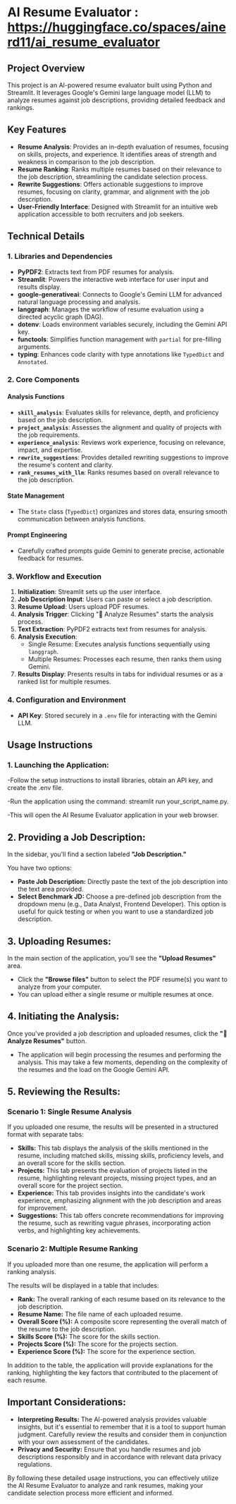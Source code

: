 # AI Resume Evaluator : https://huggingface.co/spaces/ainerd11/ai_resume_evaluator


## Project Overview
This project is an AI-powered resume evaluator built using Python and Streamlit. It leverages Google's Gemini large language model (LLM) to analyze resumes against job descriptions, providing detailed feedback and rankings.

## Key Features
- **Resume Analysis**: Provides an in-depth evaluation of resumes, focusing on skills, projects, and experience. It identifies areas of strength and weakness in comparison to the job description.
- **Resume Ranking**: Ranks multiple resumes based on their relevance to the job description, streamlining the candidate selection process.
- **Rewrite Suggestions**: Offers actionable suggestions to improve resumes, focusing on clarity, grammar, and alignment with the job description.
- **User-Friendly Interface**: Designed with Streamlit for an intuitive web application accessible to both recruiters and job seekers.

## Technical Details

### 1. Libraries and Dependencies
- **PyPDF2**: Extracts text from PDF resumes for analysis.
- **Streamlit**: Powers the interactive web interface for user input and results display.
- **google-generativeai**: Connects to Google's Gemini LLM for advanced natural language processing and analysis.
- **langgraph**: Manages the workflow of resume evaluation using a directed acyclic graph (DAG).
- **dotenv**: Loads environment variables securely, including the Gemini API key.
- **functools**: Simplifies function management with `partial` for pre-filling arguments.
- **typing**: Enhances code clarity with type annotations like `TypedDict` and `Annotated`.

### 2. Core Components
#### Analysis Functions
- **`skill_analysis`**: Evaluates skills for relevance, depth, and proficiency based on the job description.
- **`project_analysis`**: Assesses the alignment and quality of projects with the job requirements.
- **`experience_analysis`**: Reviews work experience, focusing on relevance, impact, and expertise.
- **`rewrite_suggestions`**: Provides detailed rewriting suggestions to improve the resume's content and clarity.
- **`rank_resumes_with_llm`**: Ranks resumes based on overall relevance to the job description.

#### State Management
- The `State` class (`TypedDict`) organizes and stores data, ensuring smooth communication between analysis functions.

#### Prompt Engineering
- Carefully crafted prompts guide Gemini to generate precise, actionable feedback for resumes.

### 3. Workflow and Execution
1. **Initialization**: Streamlit sets up the user interface.
2. **Job Description Input**: Users can paste or select a job description.
3. **Resume Upload**: Users upload PDF resumes.
4. **Analysis Trigger**: Clicking "🚀 Analyze Resumes" starts the analysis process.
5. **Text Extraction**: PyPDF2 extracts text from resumes for analysis.
6. **Analysis Execution**: 
   - Single Resume: Executes analysis functions sequentially using `langgraph`.
   - Multiple Resumes: Processes each resume, then ranks them using Gemini.
7. **Results Display**: Presents results in tabs for individual resumes or as a ranked list for multiple resumes.

### 4. Configuration and Environment
- **API Key**: Stored securely in a `.env` file for interacting with the Gemini LLM.

## Usage Instructions

### 1.  Launching the Application:
-Follow the setup instructions to install libraries, obtain an API key, and create the .env file.

-Run the application using the command: streamlit run your_script_name.py.

-This will open the AI Resume Evaluator application in your web browser.

## 2. Providing a Job Description:

In the sidebar, you'll find a section labeled **"Job Description."**

You have two options:

- **Paste Job Description:** Directly paste the text of the job description into the text area provided.
- **Select Benchmark JD:** Choose a pre-defined job description from the dropdown menu (e.g., Data Analyst, Frontend Developer). This option is useful for quick testing or when you want to use a standardized job description.

## 3. Uploading Resumes:

In the main section of the application, you'll see the **"Upload Resumes"** area.

- Click the **"Browse files"** button to select the PDF resume(s) you want to analyze from your computer.
- You can upload either a single resume or multiple resumes at once.

## 4. Initiating the Analysis:

Once you've provided a job description and uploaded resumes, click the **"🚀 Analyze Resumes"** button.

- The application will begin processing the resumes and performing the analysis. This may take a few moments, depending on the complexity of the resumes and the load on the Google Gemini API.

## 5. Reviewing the Results:

### Scenario 1: Single Resume Analysis

If you uploaded one resume, the results will be presented in a structured format with separate tabs:

- **Skills:** This tab displays the analysis of the skills mentioned in the resume, including matched skills, missing skills, proficiency levels, and an overall score for the skills section.
- **Projects:** This tab presents the evaluation of projects listed in the resume, highlighting relevant projects, missing project types, and an overall score for the project section.
- **Experience:** This tab provides insights into the candidate's work experience, emphasizing alignment with the job description and areas for improvement.
- **Suggestions:** This tab offers concrete recommendations for improving the resume, such as rewriting vague phrases, incorporating action verbs, and highlighting key achievements.

### Scenario 2: Multiple Resume Ranking

If you uploaded more than one resume, the application will perform a ranking analysis.

The results will be displayed in a table that includes:

- **Rank:** The overall ranking of each resume based on its relevance to the job description.
- **Resume Name:** The file name of each uploaded resume.
- **Overall Score (%):** A composite score representing the overall match of the resume to the job description.
- **Skills Score (%):** The score for the skills section.
- **Projects Score (%):** The score for the projects section.
- **Experience Score (%):** The score for the experience section.

In addition to the table, the application will provide explanations for the ranking, highlighting the key factors that contributed to the placement of each resume.

## Important Considerations:

- **Interpreting Results:** The AI-powered analysis provides valuable insights, but it's essential to remember that it is a tool to support human judgment. Carefully review the results and consider them in conjunction with your own assessment of the candidates.
- **Privacy and Security:** Ensure that you handle resumes and job descriptions responsibly and in accordance with relevant data privacy regulations.

By following these detailed usage instructions, you can effectively utilize the AI Resume Evaluator to analyze and rank resumes, making your candidate selection process more efficient and informed.

